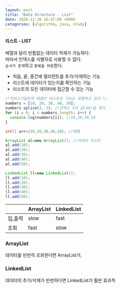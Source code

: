 ```yaml
---
layout: post
title: "Data Structure - List"
date: 2020-12-30 16:47:00 +0900
categories: [algorithm, java, study]
---
```


#### 리스트 - LIST

배열과 달리 빈틈없는 데이터 적재가 가능하다. <br>
따라서 인덱스를 식별자로 사용할 수 없다.<br>
`순서가 존재`하고 `중복을 허용`한다.<br>

- 처음, 끝, 중간에 엘리먼트를 추가/삭제하는 기능
- 리스트에 데이터가 있는지를 확인하는 기능
- 리스트의 모든 데이터에 접근할 수 있는 기능

```javascript
/*자바스크립트의 배열은 리스트의 기능도 포함하고 있다.*/
numbers = [10, 20, 30, 40, 50];
numbers.splice(3, 1); //인덱스 3의 값(40)을 제거
for (i = 0; i < numbers.length; i++) {
  console.log(numbers[i]); //10,20,30,50
}
```

```java
int[] arr={10,20,30,40,50}; //배열

ArrayList al=new ArrayList(); //어레이 리스트
al.add(10);
al.add(20);
al.add(30);
al.add(40);
al.add(50);

LinkedList ll=new LinkedList();
ll.add(10);
ll.add(20);
ll.add(30);
ll.add(40);
ll.add(50);
```

|         | ArrayList | LinkedList |
| ------- | --------- | ---------- |
| 입,출력 | slow      | fast       |
| 조회    | fast      | slow       |

### ArrayList

데이터를 빈번히 조회한다면 ArrayList가,

### LinkedList

데이터의 추가/삭제가 빈번하다면 LinkedList가 훨씬 효과적
